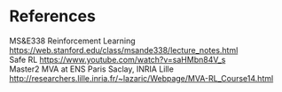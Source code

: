 # References  
  
MS&E338 Reinforcement Learning https://web.stanford.edu/class/msande338/lecture_notes.html  
Safe RL https://www.youtube.com/watch?v=saHMbn84V_s  
Master2 MVA at ENS Paris Saclay, INRIA Lille http://researchers.lille.inria.fr/~lazaric/Webpage/MVA-RL_Course14.html  


